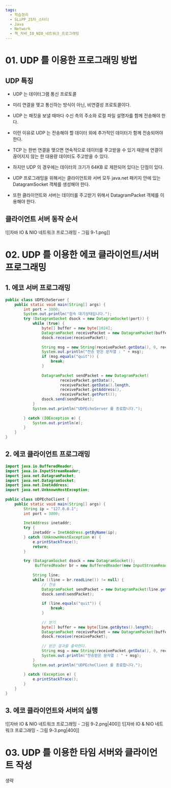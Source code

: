 ```yaml
---
tags:
  - 학습정리
  - SLiPP_25차_스터디
  - Java
  - Network
  - 책_자바_IO_NIO_네트워크_프로그래밍
---
```

# 01. UDP 를 이용한 프로그래밍 방법

## UDP 특징

- UDP 는 데이터그램 통신 프로토콜
- 미리 연결을 맺고 통신하는 방식이 아닌, 비연결성 프로토콜이다.

- UDP 는 패킷을 보낼 때마다 수신 측의 주소와 로컬 파일 설명자를 함께 전송해야 한다.
- 이런 이유로 UDP 는 전송해야 할 데이터 외에 추가적인 데이터가 함께 전송되어야 한다.

- TCP 는 한번 연결을 맺으면 연속적으로 데이터를 주고받을 수 있기 때문에 연결이 끊어지지 않는 한 대용량 데이터도 주고받을 수 있다.
- 하지만 UDP 의 경우에는 데이터의 크기가 64KB 로 제한되어 있다는 단점이 있다.

- UDP 프로그래밍을 위해서는 클라이언트와 서버 모두 java.net 패키지 안에 있는 DatagramSocket 객체를 생성해야 한다.
- 또한 클라이언트와 서버는 데이터를 주고받기 위해서 DatagramPacket 객체를 이용해야 한다.

## 클라이언트 서버 동작 순서

![[자바 IO & NIO 네트워크 프로그래밍 - 그림 9-1.png]]

# 02. UDP 를 이용한 에코 클라이언트/서버 프로그래밍

## 1. 에코 서버 프로그래밍

```java
public class UDPEchoServer {  
    public static void main(String[] args) {  
        int port = 3000;  
        System.out.println("접속 대기상태입니다.");  
        try (DatagramSocket dsock = new DatagramSocket(port)) {  
            while (true) {  
                byte[] buffer = new byte[1024];  
                DatagramPacket receivePacket = new DatagramPacket(buffer, buffer.length);  
                dsock.receive(receivePacket);  
  
                String msg = new String(receivePacket.getData(), 0, receivePacket.getLength());  
                System.out.println("전송 받은 문자열 : " + msg);  
                if (msg.equals("quit")) {  
                    break;  
                }  
  
                DatagramPacket sendPacket = new DatagramPacket(  
                        receivePacket.getData(),  
                        receivePacket.getData().length,  
                        receivePacket.getAddress(),  
                        receivePacket.getPort());  
                dsock.send(sendPacket);  
            }  
            System.out.println("UDPEchoServer 를 종료합니다.");  
  
        } catch (IOException e) {  
            System.out.println(e);  
        }  
    }  
}
```

## 2. 에코 클라이언트 프로그래밍

```java
import java.io.BufferedReader;  
import java.io.InputStreamReader;  
import java.net.DatagramPacket;  
import java.net.DatagramSocket;  
import java.net.InetAddress;  
import java.net.UnknownHostException;  
  
public class UDPEchoClient {  
    public static void main(String[] args) {  
        String ip = "127.0.0.1";  
        int port = 3000;  
  
        InetAddress inetaddr;  
        try {  
            inetaddr = InetAddress.getByName(ip);  
        } catch (UnknownHostException e) {  
            e.printStackTrace();  
            return;  
        }  
  
        try (DatagramSocket dsock = new DatagramSocket();  
             BufferedReader br = new BufferedReader(new InputStreamReader(System.in))) {  
  
            String line;  
            while ((line = br.readLine()) != null) {  
                // 전송  
                DatagramPacket sendPacket = new DatagramPacket(line.getBytes(), line.getBytes().length, inetaddr, port);  
                dsock.send(sendPacket);  
  
                if (line.equals("quit")) {  
                    break;  
                }  
  
                // 받기  
                byte[] buffer = new byte[line.getBytes().length];  
                DatagramPacket receivePacket = new DatagramPacket(buffer, buffer.length);  
                dsock.receive(receivePacket);  
  
                // 받은 결과를 출력한다.  
                String msg = new String(receivePacket.getData(), 0, receivePacket.getData().length);  
                System.out.println("전송받은 문자열 : " + msg);  
            }  
            System.out.println("UDPEchoClient 를 종료합니다.");  
  
        } catch (Exception e) {  
            e.printStackTrace();  
        }  
    }  
}
```

## 3. 에코 클라이언트와 서버의 실행

![[자바 IO & NIO 네트워크 프로그래밍 - 그림 9-2.png|400]]
![[자바 IO & NIO 네트워크 프로그래밍 - 그림 9-3.png|400]]

# 03. UDP 를 이용한 타임 서버와 클라이언트 작성

생략
